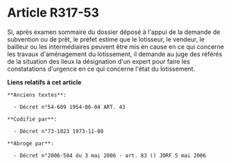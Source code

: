 # Article R317-53

Si, après examen sommaire du dossier déposé à l'appui de la demande de subvention ou de prêt, le préfet estime que le
lotisseur, le vendeur, le bailleur ou les intermédiaires peuvent être mis en cause en ce qui concerne les travaux
d'aménagement du lotissement, il demande au juge des référés de la situation des lieux la désignation d'un expert pour faire
les constatations d'urgence en ce qui concerne l'état du lotissement.

**Liens relatifs à cet article**

	**Anciens textes**:

	  - Décret n°54-609 1954-06-04 ART. 43

	**Codifié par**:

	  - Décret n°73-1023 1973-11-08

	**Abrogé par**:

	  - Décret n°2006-504 du 3 mai 2006 - art. 83 () JORF 5 mai 2006
